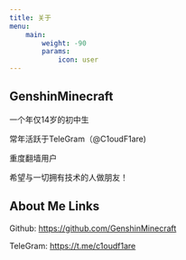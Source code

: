 ```yaml
---
title: 关于
menu:
    main: 
        weight: -90
        params:
            icon: user
---
```


## GenshinMinecraft
一个年仅14岁的初中生

常年活跃于TeleGram（@C1oudF1are) 

重度翻墙用户 

希望与一切拥有技术的人做朋友！

## About Me Links

Github: <https://github.com/GenshinMinecraft>

TeleGram: <https://t.me/c1oudf1are>
